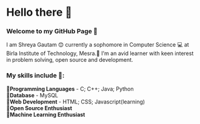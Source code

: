 # **Hello there 👋**
### **Welcome to my GitHub Page 🤗**
I am Shreya Gautam 😊 currently a sophomore in Computer Science 💻 at Birla Institute of Technology, Mesra.🏫 I'm an avid learner with keen interest in problem solving, open source and development.
<!--
**ShreyaGautamm/ShreyaGautamm** is a ✨ _special_ ✨ repository because its `README.md` (this file) appears on your GitHub profile.-->

### My skills include 🎀:
🔹**Programming Languages** - C; C++; Java; Python\
🔹**Database** - MySQL\
🔹**Web Development** - HTML; CSS; Javascript(learning)<br>
🔹**Open Source Enthusiast**\
🔹**Machine Learning Enthusiast**
